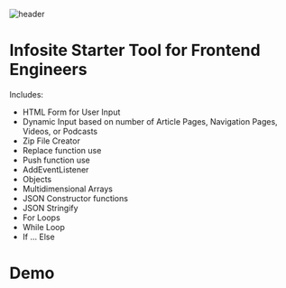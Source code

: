 ![header](https://capsule-render.vercel.app/api?type=wave&color=random&height=300&section=footer&text=Infosite%20Tool&fontSize=90&fontColor=#800000)

# Infosite Starter Tool for Frontend Engineers

Includes: 

- HTML Form for User Input
- Dynamic Input based on number of Article Pages, Navigation Pages, Videos, or Podcasts
- Zip File Creator
- Replace function use
- Push function use
- AddEventListener 
- Objects
- Multidimensional Arrays
- JSON Constructor functions
- JSON Stringify
- For Loops
- While Loop
- If ... Else

# Demo




